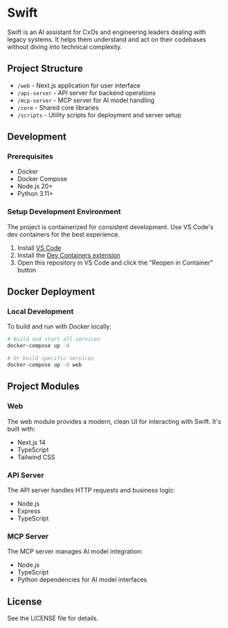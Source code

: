 # Swift

Swift is an AI assistant for CxOs and engineering leaders dealing with legacy systems. It helps them understand and act on their codebases without diving into technical complexity.

## Project Structure

- `/web` - Next.js application for user interface
- `/api-server` - API server for backend operations
- `/mcp-server` - MCP server for AI model handling
- `/core` - Shared core libraries
- `/scripts` - Utility scripts for deployment and server setup

## Development

### Prerequisites

- Docker
- Docker Compose
- Node.js 20+
- Python 3.11+

### Setup Development Environment

The project is containerized for consistent development. Use VS Code's dev containers for the best experience.

1. Install [VS Code](https://code.visualstudio.com/)
2. Install the [Dev Containers extension](https://marketplace.visualstudio.com/items?itemName=ms-vscode-remote.remote-containers)
3. Open this repository in VS Code and click the "Reopen in Container" button

## Docker Deployment

### Local Development

To build and run with Docker locally:

```bash
# Build and start all services
docker-compose up -d

# Or build specific services
docker-compose up -d web
```

## Project Modules

### Web

The web module provides a modern, clean UI for interacting with Swift. It's built with:

- Next.js 14
- TypeScript
- Tailwind CSS

### API Server

The API server handles HTTP requests and business logic:

- Node.js
- Express
- TypeScript

### MCP Server

The MCP server manages AI model integration:

- Node.js
- TypeScript
- Python dependencies for AI model interfaces

## License

See the LICENSE file for details.
